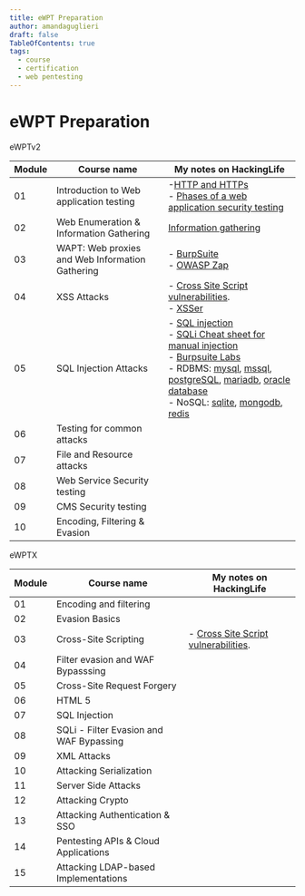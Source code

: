 ```yaml
---
title: eWPT Preparation
author: amandaguglieri
draft: false
TableOfContents: true
tags:
  - course
  - certification
  - web pentesting
---
```


# eWPT Preparation

eWPTv2

| Module | Course name                                     | My notes on HackingLife                                                                                                                                                                                                                                                                                                                                                                                                                            |
| ------ | ----------------------------------------------- | -------------------------------------------------------------------------------------------------------------------------------------------------------------------------------------------------------------------------------------------------------------------------------------------------------------------------------------------------------------------------------------------------------------------------------------------------- |
| 01     | Introduction to Web application testing         | -[HTTP and HTTPs](http-headers.md)<br>- [Phases of a web application security testing](penetration-testing-process.md)                                                                                                                                                                                                                                                                                                                             |
| 02     | Web Enumeration & Information Gathering         | [Information gathering](information-gathering.md)                                                                                                                                                                                                                                                                                                                                                                                                  |
| 03     | WAPT: Web proxies and Web Information Gathering | - [BurpSuite](burpsuite.md)<br>- [OWASP Zap](owasp-zap.md)                                                                                                                                                                                                                                                                                                                                                                                         |
| 04     | XSS Attacks                                     | - [Cross Site Script vulnerabilities](webexploitation/cross-site-scripting-xss.md).<br>- [XSSer](xsser.md)                                                                                                                                                                                                                                                                                                                                         |
| 05     | SQL Injection Attacks                           | - [SQL injection](webexploitation/sql-injection.md) <br>- [SQLi Cheat sheet for manual injection ](sqli-manual-attack.md)<br>- [Burpsuite Labs](burpsuite/burpsuite-sqli.md)<br>- RDBMS: [mysql](mysql.md), [mssql](mssql.md), [postgreSQL](5432-postgresql.md), [mariadb](mariadb.md), [oracle database](1521-oracle-transparent-network-substrate.md)<br>- NoSQL: [sqlite](sqlite.md), [mongodb](27017-27018-mongodb.md), [redis](6379-redis.md) |
| 06     | Testing for common attacks                      |                                                                                                                                                                                                                                                                                                                                                                                                                                                    |
| 07     | File and Resource attacks                       |                                                                                                                                                                                                                                                                                                                                                                                                                                                    |
| 08     | Web Service Security testing                    |                                                                                                                                                                                                                                                                                                                                                                                                                                                    |
| 09     | CMS Security testing                            |                                                                                                                                                                                                                                                                                                                                                                                                                                                    |
| 10     | Encoding, Filtering & Evasion                   |                                                                                                                                                                                                                                                                                                                                                                                                                                                    |


eWPTX

| Module | Course name                             | My notes on HackingLife                                                             |
| ------ | --------------------------------------- | ----------------------------------------------------------------------------------- |
| 01     | Encoding and filtering                  |                                                                                     |
| 02     | Evasion Basics                          |                                                                                     |
| 03     | Cross-Site Scripting                    | - [Cross Site Script vulnerabilities](webexploitation/cross-site-scripting-xss.md). |
| 04     | Filter evasion and WAF Bypasssing       |                                                                                     |
| 05     | Cross-Site Request Forgery              |                                                                                     |
| 06     | HTML 5                                  |                                                                                     |
| 07     | SQL Injection                           |                                                                                     |
| 08     | SQLi - Filter Evasion and WAF Bypassing |                                                                                     |
| 09     | XML Attacks                             |                                                                                     |
| 10     | Attacking Serialization                 |                                                                                     |
| 11     | Server Side Attacks                     |                                                                                     |
| 12     | Attacking Crypto                        |                                                                                     |
| 13     | Attacking Authentication & SSO          |                                                                                     |
| 14     | Pentesting APIs & Cloud Applications    |                                                                                     |
| 15     | Attacking LDAP-based Implementations    |                                                                                     |
